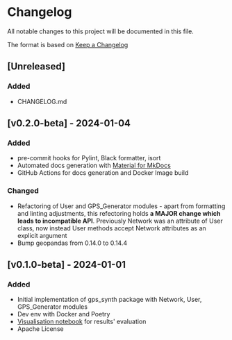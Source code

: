 # Changelog

All notable changes to this project will be documented in this file.

The format is based on [Keep a Changelog](https://keepachangelog.com/en/1.1.0/)

## [Unreleased]

### Added

- CHANGELOG.md

## [v0.2.0-beta] - 2024-01-04

### Added

- pre-commit hooks for Pylint, Black formatter, isort
- Automated docs generation with [Material for MkDocs](https://squidfunk.github.io/mkdocs-material/)
- GitHub Actions for docs generation and Docker Image build

### Changed

- Refactoring of User and GPS_Generator modules - apart from formatting and linting adjustments, this refectoring holds **a MAJOR change which leads to incompatible API**. Previously Network was an attribute of User class, now instead User methods accept Network attributes as an explicit argument
- Bump geopandas from 0.14.0 to 0.14.4


## [v0.1.0-beta] - 2024-01-01

### Added

- Initial implementation of gps_synth package with Network, User, GPS_Generator modules
- Dev env with Docker and Poetry
- [Visualisation notebook](notebooks/vis_notebook.ipynb) for results' evaluation
- Apache License